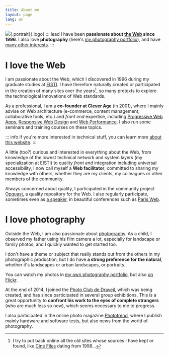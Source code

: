 ```yaml
---
title: About me
layout: page
lang: en
---
```


![](/assets/me/nicolas-hoizey-2019.jpg){.portrait}{.logo}
::: lead
I have been **passionate about [the Web](#i-love-the-web) since 1996**. I also love **photography** (here's [my photography portfolio](https://nicolas-hoizey.photo)), and have [many other interests](/tags/).
:::

# I love the Web

I am passionate about the Web, which I discovered in 1996 during my graduate studies at [EISTI](https://www.eisti.fr/). I have therefore naturally created or participated in the creation of many sites over the years[^sites], so many pretexts to explore the technological innovations of Web standards.

[^sites]: I try to put back online all the old sites whose sources I have kept or found, like [Ciné Files](https://archives.nicolas-hoizey.com/1998-cine-files/) dating from 1998…

As a professional, I am a **co-founder at [Clever Age](http://www.clever-age.com/)** (in 2001), where I mainly advise on Web architecture (e-commerce, content management, collaborative tools, etc.) and *front end* expertise, including [Progressive Web Apps](/tags/pwa/), [Responsive Web Design](/tags/rwd/) and [Web Performance](/tags/webperf/). I also run some seminars and training courses on these topics.

::: info
If you're more interested in technical stuff, you can learn more [about this website](/about/the-website.html).
:::

A little (too?) curious and interested in everything about the Web, from knowledge of the lowest technical network and system layers (my specialization at EISTI) to quality *front end* integration including universal accessibility, I now call myself a **Web facilitator**, committed to sharing my knowledge with others, whether they are my clients, my colleagues or other members of the community.

Always concerned about quality, I participated in the community project [Opquast](https://www.opquast.com/en/), a quality repository for the Web. I also regularly participate, sometimes even as [a speaker](/talks/), in beautiful conferences such as [Paris Web](https://www.paris-web.fr/).

# I love photography

Outside the Web, I am also passionate about [photography](/tags/photography/). As a child, I observed my father using his film camera a lot, especially for landscape or family photos, and I quickly wanted to get started too.

I don't have a theme or subject that really stands out from the others in my photographic production, but I do have **a strong preference for the natural**, whether it's landscapes or urban landscapes, or portraits.

You can watch my photos in [my own photography portfolio](https://nicolas-hoizey.photo), but also [on Flickr](https://www.flickr.com/photos/nicolas-hoizey/).

At the end of 2014, I joined the [Photo Club de Draveil](http://photo-club-draveil.fr/), which was being created, and has since participated in several group exhibitions. This is a great opportunity to **confront his work to the eyes of complete strangers** (who are much less so now), which seems necessary to me to progress.

I also participated in the online photo magazine [Phototrend](http://phototrend.fr/author/nicolas-hoizey/), where I publish mainly hardware and software tests, but also news from the world of photography.
